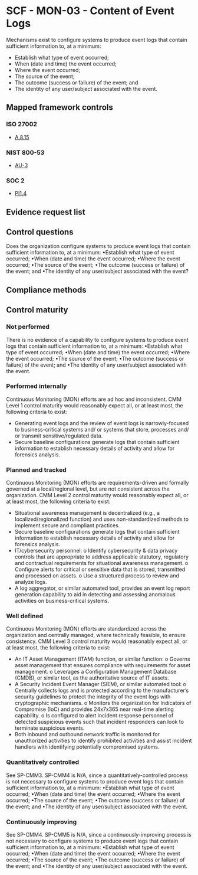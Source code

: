 # SCF - MON-03 - Content of Event Logs
Mechanisms exist to configure systems to produce event logs that contain sufficient information to, at a minimum:
 - Establish what type of event occurred;
 - When (date and time) the event occurred;
 - Where the event occurred;
 - The source of the event;
 - The outcome (success or failure) of the event; and
 - The identity of any user/subject associated with the event.
## Mapped framework controls
### ISO 27002
- [A.8.15](../iso27002/a-8.md#a815)

### NIST 800-53
- [AU-3](../nist80053/au-3.md)

### SOC 2
- [PI1.4](../soc2/pi14.md)

## Evidence request list


## Control questions
Does the organization configure systems to produce event logs that contain sufficient information to, at a minimum:
 •Establish what type of event occurred;
 •When (date and time) the event occurred;
 •Where the event occurred;
 •The source of the event;
 •The outcome (success or failure) of the event; and
 •The identity of any user/subject associated with the event?

## Compliance methods


## Control maturity
### Not performed
There is no evidence of a capability to configure systems to produce event logs that contain sufficient information to, at a minimum:
 •Establish what type of event occurred;
 •When (date and time) the event occurred;
 •Where the event occurred;
 •The source of the event;
 •The outcome (success or failure) of the event; and
 •The identity of any user/subject associated with the event.

### Performed internally
Continuous Monitoring (MON) efforts are ad hoc and inconsistent. CMM Level 1 control maturity would reasonably expect all, or at least most, the following criteria to exist:
- Generating event logs and the review of event logs is narrowly-focused to business-critical systems and/ or systems that store, processes and/ or transmit sensitive/regulated data.
- Secure baseline configurations generate logs that contain sufficient information to establish necessary details of activity and allow for forensics analysis.

### Planned and tracked
Continuous Monitoring (MON) efforts are requirements-driven and formally governed at a local/regional level, but are not consistent across the organization. CMM Level 2 control maturity would reasonably expect all, or at least most, the following criteria to exist:
- Situational awareness management is decentralized (e.g., a localized/regionalized function) and uses non-standardized methods to implement secure and compliant practices.
- Secure baseline configurations generate logs that contain sufficient information to establish necessary details of activity and allow for forensics analysis.
- IT/cybersecurity personnel:
o	Identify cybersecurity & data privacy controls that are appropriate to address applicable statutory, regulatory and contractual requirements for situational awareness management.
o	Configure alerts for critical or sensitive data that is stored, transmitted and processed on assets.
o	Use a structured process to review and analyze logs.
- A log aggregator, or similar automated tool, provides an event log report generation capability to aid in detecting and assessing anomalous activities on business-critical systems.

### Well defined
Continuous Monitoring (MON) efforts are standardized across the organization and centrally managed, where technically feasible, to ensure consistency. CMM Level 3 control maturity would reasonably expect all, or at least most, the following criteria to exist:
- An IT Asset Management (ITAM) function, or similar function:
o	Governs asset management that ensures compliance with requirements for asset management.
o	Leverages a Configuration Management Database (CMDB), or similar tool, as the authoritative source of IT assets.
- A Security Incident Event Manager (SIEM), or similar automated tool:
o	Centrally collects logs and is protected according to the manufacturer’s security guidelines to protect the integrity of the event logs with cryptographic mechanisms.
o	Monitors the organization for Indicators of Compromise (IoC) and provides 24x7x365 near real-time alerting capability.
o	Is configured to alert incident response personnel of detected suspicious events such that incident responders can look to terminate suspicious events.
- Both inbound and outbound network traffic is monitored for unauthorized activities to identify prohibited activities and assist incident handlers with identifying potentially compromised systems.

### Quantitatively controlled
See SP-CMM3. SP-CMM4 is N/A, since a quantitatively-controlled process is not necessary to configure systems to produce event logs that contain sufficient information to, at a minimum:
 •Establish what type of event occurred;
 •When (date and time) the event occurred;
 •Where the event occurred;
 •The source of the event;
 •The outcome (success or failure) of the event; and
 •The identity of any user/subject associated with the event.

### Continuously improving
See SP-CMM4. SP-CMM5 is N/A, since a continuously-improving process is not necessary to configure systems to produce event logs that contain sufficient information to, at a minimum:
 •Establish what type of event occurred;
 •When (date and time) the event occurred;
 •Where the event occurred;
 •The source of the event;
 •The outcome (success or failure) of the event; and
 •The identity of any user/subject associated with the event.
